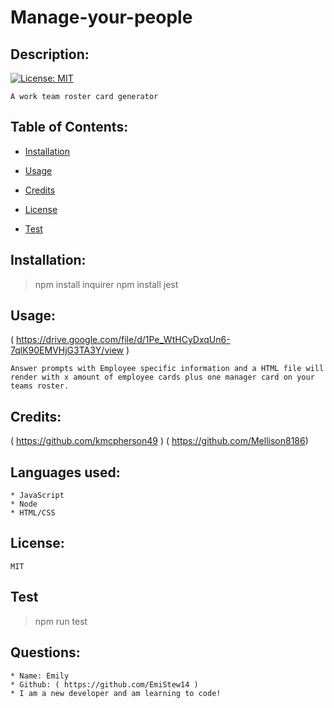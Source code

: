 
  #  Manage-your-people

  ## Description:

  [![License: MIT](https://img.shields.io/badge/License-MIT-yellow.svg)](https://opensource.org/licenses/MIT)
  
    A work team roster card generator

  ## Table of Contents:
  
  * [Installation](#Installation)
    
  
  * [Usage](#Usage)
    
  
  * [Credits](#Credits)
    
  
  * [License](#License)
    
  
  * [Test](#Test)
    
  

  ## Installation:
  > npm install inquirer
  > npm install jest

  ## Usage:
  ( https://drive.google.com/file/d/1Pe_WtHCyDxqUn6-7qlK90EMVHjG3TA3Y/view )
  
    Answer prompts with Employee specific information and a HTML file will render with x amount of employee cards plus one manager card on your teams roster.

  ## Credits:
  ( https://github.com/kmcpherson49 )
  ( https://github.com/Mellison8186)

  ## Languages used:
    * JavaScript
    * Node
    * HTML/CSS

  ## License:
    MIT

  ## Test
  > npm run test

  ## Questions: 
    * Name: Emily
    * Github: ( https://github.com/EmiStew14 )
    * I am a new developer and am learning to code!